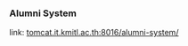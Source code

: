 ### Alumni System
link: [tomcat.it.kmitl.ac.th:8016/alumni-system/](http://tomcat.it.kmitl.ac.th:8016/alumni-system/)